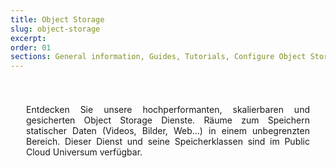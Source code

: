 ```yaml
---
title: Object Storage
slug: object-storage
excerpt:
order: 01
sections: General information, Guides, Tutorials, Configure Object Storage with your solutions, Cold Archive Storage Class Specifics, OpenStack Swift Storage Class Specifics, OpenStack Swift Archive Storage Class Specifics
---
```


<style>
#page {
  display: flex !important;
  flex-direction:column-reverse !important;
}
#customProductIndex {
padding:25px;
}
#customProductIndex p {
text-align:justify;
}

</style>

<div id="customProductIndex">

<p>Entdecken Sie unsere hochperformanten, skalierbaren und gesicherten Object Storage Dienste. Räume zum Speichern statischer Daten (Videos, Bilder, Web...) in einem unbegrenzten Bereich. Dieser Dienst und seine Speicherklassen sind im Public Cloud Universum verfügbar.</p>

</div>
